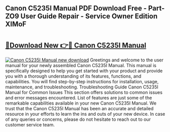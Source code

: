 ## Canon C5235I Manual PDF Download Free - Part-ZO9 User Guide Repair - Service Owner Edition XIMoF

# <h2><a href="http://cf2569.oget.top/?id=Canon+C5235I+Manual">🔗Download New 👉🔴 Canon C5235I Manual</a></h2>

[![Canon C5235I Manual new download](https://i.imgur.com/5g1atiW.png)](http://cf2569.oget.top/?id=Canon+C5235I+Manual)
Greetings and welcome to the user manual for your newly assembled Canon C5235I Manual. This manual is specifically designed to help you get started with your product and provide you with a thorough understanding of its features, functions, and capabilities. You will find step-by-step instructions for installation, usage, maintenance, and troubleshooting. Troubleshooting Guide Canon C5235I Manual for Common Issues This section offers solutions to common issues and error messages encountered. List of features are just some of the remarkable capabilities available in your new Canon C5235I Manual. We trust that the Canon C5235I Manual has been an accurate and detailed resource in your efforts to learn the ins and outs of your new device. In case of any queries or concerns, please do not hesitate to reach out to our customer service team.
